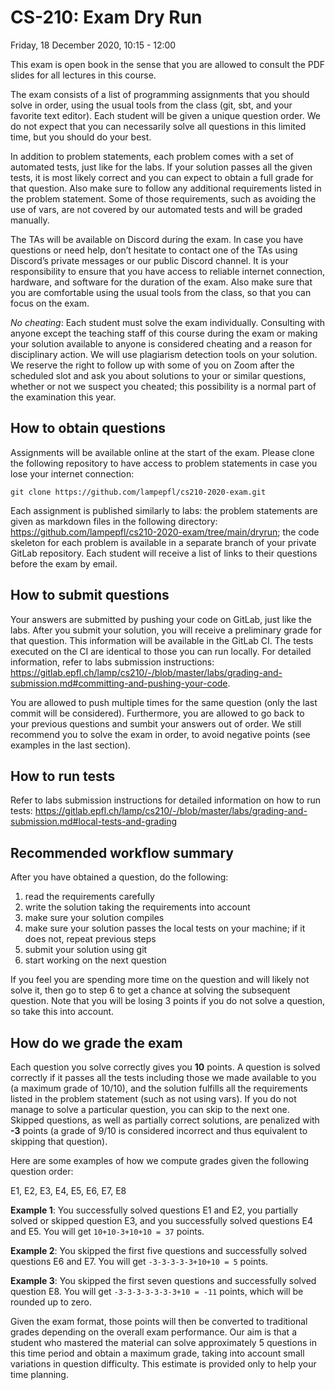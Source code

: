 # CS-210: Exam Dry Run

Friday, 18 December 2020, 10:15 - 12:00

This exam is open book in the sense that you are allowed to consult the PDF slides for all lectures in this course.

The exam consists of a list of programming assignments that you should solve in order, using the usual tools from the class (git, sbt, and your favorite text editor). Each student will be given a unique question order. We do not expect that you can necessarily solve all questions in this limited time, but you should do your best.

In addition to problem statements, each problem comes with a set of automated tests, just like for the labs. If your solution passes all the given tests, it is most likely correct and you can expect to obtain a full grade for that question. Also make sure to follow any additional requirements listed in the problem statement. Some of those requirements, such as avoiding the use of vars, are not covered by our automated tests and will be graded manually.

The TAs will be available on Discord during the exam. In case you have questions or need help, don’t hesitate to contact one of the TAs using Discord’s private messages or our public Discord channel. It is your responsibility to ensure that you have access to reliable internet connection, hardware, and software for the duration of the exam. Also make sure that you are comfortable using the usual tools from the class, so that you can focus on the exam.

*No cheating*: Each student must solve the exam individually. Consulting with anyone except the teaching staff of this course during the exam or making your solution available to anyone is considered cheating and a reason for disciplinary action. We will use plagiarism detection tools on your solution. We reserve the right to follow up with some of you on Zoom after the scheduled slot and ask you about solutions to your or similar questions, whether or not we suspect you cheated; this possibility is a normal part of the examination this year.

## How to obtain questions

Assignments will be available online at the start of the exam. Please clone the following repository to have access to problem statements in case you lose your internet connection:

```
git clone https://github.com/lampepfl/cs210-2020-exam.git
```

Each assignment is published similarly to labs: the problem statements are given as markdown files in the following directory: https://github.com/lampepfl/cs210-2020-exam/tree/main/dryrun; the code skeleton for each problem is available in a separate branch of your private GitLab repository. Each student will receive a list of links to their questions before the exam by email.

## How to submit questions

Your answers are submitted by pushing your code on GitLab, just like the labs. After you submit your solution, you will receive a preliminary grade for that question. This information will be available in the GitLab CI. The tests executed on the CI are identical to those you can run locally. For detailed information, refer to labs submission instructions: https://gitlab.epfl.ch/lamp/cs210/-/blob/master/labs/grading-and-submission.md#committing-and-pushing-your-code.

You are allowed to push multiple times for the same question (only the last commit will be considered). Furthermore, you are allowed to go back to your previous questions and sumbit your answers out of order. We still recommend you to solve the exam in order, to avoid negative points (see examples in the last section).

## How to run tests

Refer to labs submission instructions for detailed information on how to run tests: https://gitlab.epfl.ch/lamp/cs210/-/blob/master/labs/grading-and-submission.md#local-tests-and-grading

## Recommended workflow summary

After you have obtained a question, do the following:

1. read the requirements carefully
2. write the solution taking the requirements into account
3. make sure your solution compiles
4. make sure your solution passes the local tests on your machine; if it does not, repeat previous steps
5. submit your solution using git
6. start working on the next question

If you feel you are spending more time on the question and will likely not solve it, then go to step 6 to get a chance at solving the subsequent question. Note that you will be losing 3 points if you do not solve a question, so take this into account.

## How do we grade the exam

Each question you solve correctly gives you **10** points. A question is solved correctly if it passes all the tests including those we made available to you (a maximum grade of 10/10), and the solution fulfills all the requirements listed in the problem statement (such as not using vars). If you do not manage to solve a particular question, you can skip to the next one. Skipped questions, as well as partially correct solutions, are penalized with **-3** points (a grade of 9/10 is considered incorrect and thus equivalent to skipping that question).

Here are some examples of how we compute grades given the following question order:

E1, E2, E3, E4, E5, E6, E7, E8

**Example 1**:
You successfully solved questions E1 and E2, you partially solved or skipped question E3, and you successfully solved questions E4 and E5. You will get `10+10-3+10+10 = 37` points.

**Example 2**:
You skipped the first five questions and successfully solved questions E6 and E7. You will get `-3-3-3-3-3+10+10 = 5` points.

**Example 3**:
You skipped the first seven questions and successfully solved question E8. You will get `-3-3-3-3-3-3-3+10 = -11` points, which will be rounded up to zero.

Given the exam format, those points will then be converted to traditional grades depending on the overall exam performance. Our aim is that a student who mastered the material can solve approximately 5 questions in this time period and obtain a maximum grade, taking into account small variations in question difficulty. This estimate is provided only to help your time planning.
